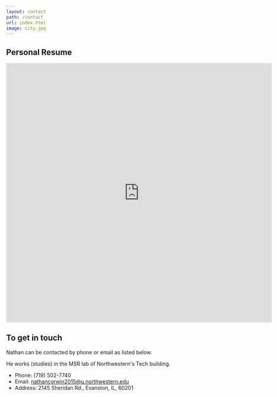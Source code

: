 ```yaml
---
layout: contact
path: /contact
url: index.html
image: city.jpg
---
```


## Personal Resume
<iframe src="https://docs.google.com/document/d/1MlmG3WiRnoXno5mIyedj7hIvHgHedqyqZ42Qr8C1I1Y/edit?usp=sharing&embedded=true" style="width:718px; height:700px;" frameborder="0"></iframe>

## To get in touch
Nathan can be contacted by phone or email as listed below. 

He works (studies) in the MSR lab of Northwestern's Tech building. 

* Phone: (719) 502-7740
* Email: nathancorwin2015@u.northwestern.edu
* Address: 2145 Sheridan Rd., Evanston, IL, 60201

